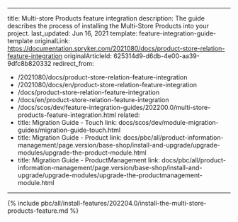   
---
title: Multi-store Products feature integration
description: The guide describes the process of installing the Multi-Store Products into your project.
last_updated: Jun 16, 2021
template: feature-integration-guide-template
originalLink: https://documentation.spryker.com/2021080/docs/product-store-relation-feature-integration
originalArticleId: 625314d9-d6db-4e00-aa39-9dfc8b820332
redirect_from:
  - /2021080/docs/product-store-relation-feature-integration
  - /2021080/docs/en/product-store-relation-feature-integration
  - /docs/product-store-relation-feature-integration
  - /docs/en/product-store-relation-feature-integration
  - /docs/scos/dev/feature-integration-guides/202200.0/multi-store-products-feature-integration.html
related:
  - title: Migration Guide - Touch
    link: docs/scos/dev/module-migration-guides/migration-guide-touch.html
  - title: Migration Guide - Product
    link: docs/pbc/all/product-information-management/page.version/base-shop/install-and-upgrade/upgrade-modules/upgrade-the-product-module.html
  - title: Migration Guide - ProductManagement
    link: docs/pbc/all/product-information-management/page.version/base-shop/install-and-upgrade/upgrade-modules/upgrade-the-productmanagement-module.html
---

{% include pbc/all/install-features/202204.0/install-the-multi-store-products-feature.md %} <!-- To edit, see /_includes/pbc/all/install-features/202204.0/install-the-multi-store-products-feature.md -->

